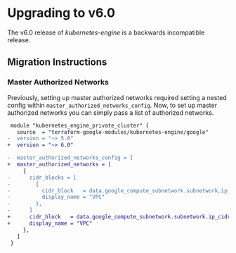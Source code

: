 # Upgrading to v6.0

The v6.0 release of *kubernetes-engine* is a backwards incompatible
release.

## Migration Instructions

### Master Authorized Networks
Previously, setting up master authorized networks required setting a nested config within `master_authorized_networks_config`.
Now, to set up master authorized networks you can simply pass a list of authorized networks.

```diff
 module "kubernetes_engine_private_cluster" {
   source  = "terraform-google-modules/kubernetes-engine/google"
-  version = "~> 5.0"
+  version = "~> 6.0"

-  master_authorized_networks_config = [
+  master_authorized_networks = [
     {
-      cidr_blocks = [
-        {
-          cidr_block   = data.google_compute_subnetwork.subnetwork.ip_cidr_range
-          display_name = "VPC"
-        },
-      ]
+      cidr_block   = data.google_compute_subnetwork.subnetwork.ip_cidr_range
+      display_name = "VPC"
     },
   ]
 }
```
